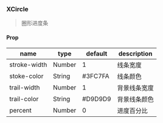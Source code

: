 ### XCircle

> 圈形进度条

#### Prop

|name|type|default|description|
|----|----|-------|-----------|
|stroke-width|Number|1|线条宽度|
|stoke-color|String|#3FC7FA|线条颜色|
|trail-width|Number|1|背景线条宽度|
|trail-color|String|#D9D9D9|背景线条颜色|
|percent|Number|0|进度百分比|
